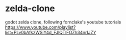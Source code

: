 # zelda-clone
godot zelda clone, following fornclake's youtube tutorials
https://www.youtube.com/playlist?list=PLv0bAfkzWSiY4d_FJlQTlFOZh34nrlJZY